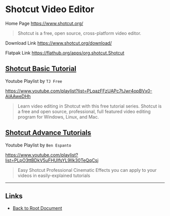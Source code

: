 # Shotcut Video Editor

Home Page <https://www.shotcut.org/>

> Shotcut is a free, open source, cross-platform video editor.
>

Download Link <https://www.shotcut.org/download/>

Flatpak Link <https://flathub.org/apps/org.shotcut.Shotcut>

## [Shotcut Basic Tutorial](https://www.youtube.com/playlist?list=PLqazFFzUAPc7tJwr4opBVx0-AIAAweDHh)

Youtube Playlist by `TJ Free`

<https://www.youtube.com/playlist?list=PLqazFFzUAPc7tJwr4opBVx0-AIAAweDHh>

> Learn video editing in Shotcut with this free tutorial series. Shotcut is a free and open source, professional, full featured video editing program for Windows, Linux, and Mac.
>

## [Shotcut Advance Tutorials](https://www.youtube.com/playlist?list=PLpO3ttBDkV5uFHUIfsYL9IIk30TeQqCsj)

Youtube Playlist by `Ben Espanto`

<https://www.youtube.com/playlist?list=PLpO3ttBDkV5uFHUIfsYL9IIk30TeQqCsj>

> Easy Shotcut Professional Cinematic Effects you can apply to your videos in easily-explained tutorials
>

----
<!-- Footer Begins Here -->
## Links

- [Back to Root Document](../README.md)
